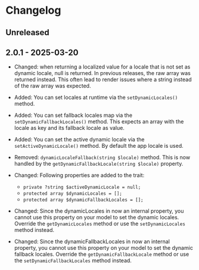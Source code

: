 # Changelog

## Unreleased

## 2.0.1 - 2025-03-20
- Changed: when returning a localized value for a locale that is not set as dynamic locale, null is returned. In previous releases, the raw array was returned instead. This often lead to render issues where a string instead of the raw array was expected.

- Added: You can set locales at runtime via the `setDynamicLocales()` method.
- Added: You can set fallback locales map via the `setDynamicFallbackLocales()` method. This expects an array with the locale as key and its fallback locale as value.
- Added: You can set the active dynamic locale via the `setActiveDynamicLocale()` method. By default the app locale is used.
- Removed: `dynamicLocaleFallback(string $locale)` method. This is now handled by the `getDynamicFallbackLocale(string $locale)` property.
- Changed: Following properties are added to the trait:
  - `private ?string $activeDynamicLocale = null;`
  - `protected array $dynamicLocales = [];`
  - `protected array $dynamicFallbackLocales = [];`
- Changed: Since the dynamicLocales in now an internal property, you cannot use this property on your model to set the dynamic locales. Override the `getDynamicLocales` method or use the `setDynamicLocales` method instead.
- Changed: Since the dynamicFallbackLocales in now an internal property, you cannot use this property on your model to set the dynamic fallback locales. Override the `getDynamicFallbackLocale` method or use the `setDynamicFallbackLocales` method instead.
